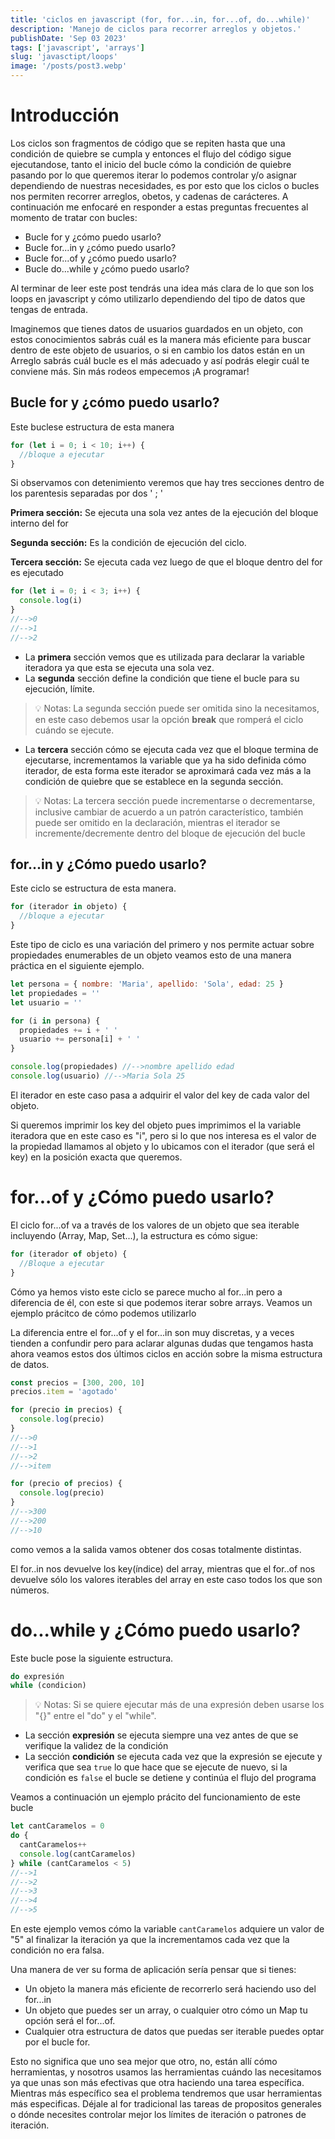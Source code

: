 ```yaml
---
title: 'ciclos en javascript (for, for...in, for...of, do...while)'
description: 'Manejo de ciclos para recorrer arreglos y objetos.'
publishDate: 'Sep 03 2023'
tags: ['javascript', 'arrays']
slug: 'javasctipt/loops'
image: '/posts/post3.webp'
---
```


# Introducción

Los ciclos son fragmentos de código que se repiten hasta que una condición de quiebre se cumpla y entonces el flujo del código sigue ejecutandose, tanto el inicio del bucle cómo la condición de quiebre pasando por lo que queremos iterar lo podemos controlar y/o asignar dependiendo de nuestras necesidades, es por esto que los ciclos o bucles nos permiten recorrer arreglos, obetos, y cadenas de carácteres. A continuación me enfocaré en responder a estas preguntas frecuentes al momento de tratar con bucles:

- Bucle for y ¿cómo puedo usarlo?
- Bucle for...in y ¿cómo puedo usarlo?
- Bucle for...of y ¿cómo puedo usarlo?
- Bucle do...while y ¿cómo puedo usarlo?

Al terminar de leer este post tendrás una idea más clara de lo que son los loops en javascript y cómo utilizarlo dependiendo del tipo de datos que tengas de entrada.

Imaginemos que tienes datos de usuarios guardados en un objeto, con estos conocimientos sabrás cuál es la manera más eficiente para buscar dentro de este objeto de usuarios, o si en cambio los datos están en un Arreglo sabrás cuál bucle es el más adecuado y así podrás elegir cuál te conviene más. Sin más rodeos empecemos ¡A programar!

## Bucle for y ¿cómo puedo usarlo?

Este buclese estructura de esta manera

```jsx
for (let i = 0; i < 10; i++) {
  //bloque a ejecutar
}
```

Si observamos con detenimiento veremos que hay tres secciones dentro de los parentesis separadas por dos ' ; '

**Primera sección:** Se ejecuta una sola vez antes de la ejecución del bloque interno del for

**Segunda sección:** Es la condición de ejecución del ciclo.

**Tercera sección:** Se ejecuta cada vez luego de que el bloque dentro del for es ejecutado

```jsx
for (let i = 0; i < 3; i++) {
  console.log(i)
}
//-->0
//-->1
//-->2
```

- La **primera** sección vemos que es utilizada para declarar la variable iteradora ya que esta se ejecuta una sola vez.
- La **segunda** sección define la condición que tiene el bucle para su ejecución, límite.

> 💡 Notas: La segunda sección puede ser omitida sino la necesitamos, en este caso debemos usar la opción **break** que romperá el ciclo cuándo se ejecute.

- La **tercera** sección cómo se ejecuta cada vez que el bloque termina de ejecutarse, incrementamos la variable que ya ha sido definida cómo iterador, de esta forma este iterador se aproximará cada vez más a la condición de quiebre que se establece en la segunda sección.

> 💡 Notas: La tercera sección puede incrementarse o decrementarse, inclusive cambiar de acuerdo a un patrón característico, también puede ser omitido en la declaración, mientras el iterador se incremente/decremente dentro del bloque de ejecución del bucle

## for...in y ¿Cómo puedo usarlo?

Este ciclo se estructura de esta manera.

```jsx
for (iterador in objeto) {
  //bloque a ejecutar
}
```

Este tipo de ciclo es una variación del primero y nos permite actuar sobre propiedades enumerables de un objeto veamos esto de una manera práctica en el siguiente ejemplo.

```jsx
let persona = { nombre: 'Maria', apellido: 'Sola', edad: 25 }
let propiedades = ''
let usuario = ''

for (i in persona) {
  propiedades += i + ' '
  usuario += persona[i] + ' '
}

console.log(propiedades) //-->nombre apellido edad
console.log(usuario) //-->Maria Sola 25
```

El iterador en este caso pasa a adquirir el valor del key de cada valor del objeto.

Si queremos imprimir los key del objeto pues imprimimos el la variable iteradora que en este caso es "i", pero si lo que nos interesa es el valor de la propiedad llamamos al objeto y lo ubicamos con el iterador (que será el key) en la posición exacta que queremos.

# for...of y ¿Cómo puedo usarlo?

El ciclo for...of va a través de los valores de un objeto que sea iterable incluyendo (Array, Map, Set...), la estructura es cómo sigue:

```jsx
for (iterador of objeto) {
  //Bloque a ejecutar
}
```

Cómo ya hemos visto este ciclo se parece mucho al for...in pero a diferencia de él, con este si que podemos iterar sobre arrays. Veamos un ejemplo prácitco de cómo podemos utilizarlo

La diferencia entre el for...of y el for...in son muy discretas, y a veces tienden a confundir pero para aclarar algunas dudas que tengamos hasta ahora veamos estos dos últimos ciclos en acción sobre la misma estructura de datos.

```jsx
const precios = [300, 200, 10]
precios.item = 'agotado'

for (precio in precios) {
  console.log(precio)
}
//-->0
//-->1
//-->2
//-->item

for (precio of precios) {
  console.log(precio)
}
//-->300
//-->200
//-->10
```

como vemos a la salida vamos obtener dos cosas totalmente distintas.

El for..in nos devuelve los key(índice) del array, mientras que el for..of nos devuelve sólo los valores iterables del array en este caso todos los que son números.

# do...while y ¿Cómo puedo usarlo?

Este bucle pose la siguiente estructura.

```jsx
do expresión
while (condicion)
```

> 💡 Notas: Si se quiere ejecutar más de una expresión deben usarse los "{}" entre el "do" y el "while".

- La sección **expresión** se ejecuta siempre una vez antes de que se verifique la validez de la condición
- La sección **condición** se ejecuta cada vez que la expresión se ejecute y verifica que sea `true` lo que hace que se ejecute de nuevo, si la condición es `false` el bucle se detiene y continúa el flujo del programa

Veamos a continuación un ejemplo prácito del funcionamiento de este bucle

```jsx
let cantCaramelos = 0
do {
  cantCaramelos++
  console.log(cantCaramelos)
} while (cantCaramelos < 5)
//-->1
//-->2
//-->3
//-->4
//-->5
```

En este ejemplo vemos cómo la variable `cantCaramelos` adquiere un valor de "5" al finalizar la iteración ya que la incrementamos cada vez que la condición no era falsa.

Una manera de ver su forma de aplicación sería pensar que si tienes:

- Un objeto la manera más eficiente de recorrerlo será haciendo uso del for...in
- Un objeto que puedes ser un array, o cualquier otro cómo un Map tu opción será el for...of.
- Cualquier otra estructura de datos que puedas ser iterable puedes optar por el bucle for.

Esto no significa que uno sea mejor que otro, no, están allí cómo herramientas, y nosotros usamos las herramientas cuándo las necesitamos ya que unas son más efectivas que otra haciendo una tarea específica. Mientras más específico sea el problema tendremos que usar herramientas más especificas. Déjale al for tradicional las tareas de propositos generales o dónde necesites controlar mejor los límites de iteración o patrones de iteración.
